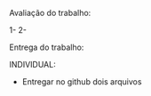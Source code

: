 Avaliação do trabalho: 

1- 
2- 


Entrega do trabalho:

INDIVIDUAL:    
- Entregar no github dois arquivos  


